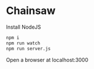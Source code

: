 Chainsaw
========

Install NodeJS

```bash
npm i
npm run watch
npm run server.js
```

Open a browser at localhost:3000
